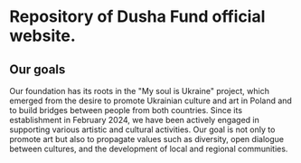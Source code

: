 # Repository of Dusha Fund official website.

## Our goals
Our foundation has its roots in the "My soul is Ukraine" project, which emerged from the desire to promote Ukrainian culture and art in Poland and to build bridges between people from both countries. 
Since its establishment in February 2024, we have been actively engaged in supporting various artistic and cultural activities. 
Our goal is not only to promote art but also to propagate values such as diversity, open dialogue between cultures, and the development of local and regional communities.
